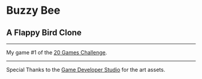 # Buzzy Bee
## A Flappy Bird Clone

---

My game #1 of the [20 Games Challenge](https://20_games_challenge.gitlab.io/).

---

Special Thanks to the [Game Developer Studio](https://www.gamedeveloperstudio.com/index.php) for the art assets.

